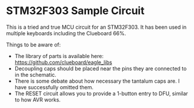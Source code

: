 # STM32F303 Sample Circuit

This is a tried and true MCU circuit for an STM32F303. It has been used in multiple keyboards including the Clueboard 66%.

Things to be aware of:

* The library of parts is available here: https://github.com/clueboard/eagle_libs
* Decoupling caps should be placed near the pins they are connected to in the schematic.
* There is some debate about how necessary the tantalum caps are. I have successfully omitted them.
* The RESET circuit allows you to provide a 1-button entry to DFU, similar to how AVR works.
